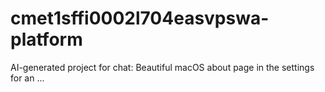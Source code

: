 # cmet1sffi0002l704easvpswa-platform
AI-generated project for chat: Beautiful macOS about page in the settings for an ...
